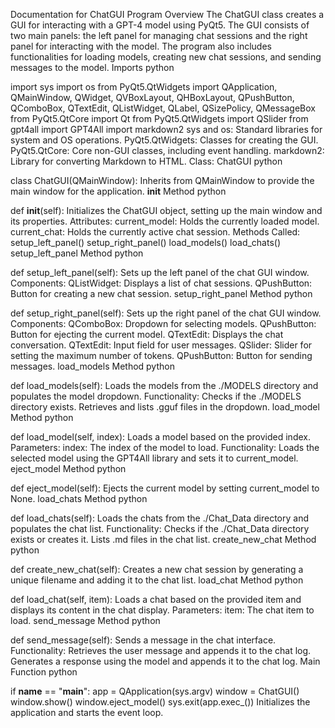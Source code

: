 Documentation for ChatGUI Program
Overview
The ChatGUI class creates a GUI for interacting with a GPT-4 model using PyQt5. The GUI consists of two main panels: the left panel for managing chat sessions and the right panel for interacting with the model. The program also includes functionalities for loading models, creating new chat sessions, and sending messages to the model.
Imports
python


import sys
import os
from PyQt5.QtWidgets import QApplication, QMainWindow, QWidget, QVBoxLayout, QHBoxLayout, QPushButton, QComboBox, QTextEdit, QListWidget, QLabel, QSizePolicy, QMessageBox
from PyQt5.QtCore import Qt
from PyQt5.QtWidgets import QSlider
from gpt4all import GPT4All
import markdown2
sys and os: Standard libraries for system and OS operations.
PyQt5.QtWidgets: Classes for creating the GUI.
PyQt5.QtCore: Core non-GUI classes, including event handling.
markdown2: Library for converting Markdown to HTML.
Class: ChatGUI
python


class ChatGUI(QMainWindow):
Inherits from QMainWindow to provide the main window for the application.
__init__ Method
python


def __init__(self):
Initializes the ChatGUI object, setting up the main window and its properties.
Attributes:
current_model: Holds the currently loaded model.
current_chat: Holds the currently active chat session.
Methods Called:
setup_left_panel()
setup_right_panel()
load_models()
load_chats()
setup_left_panel Method
python


def setup_left_panel(self):
Sets up the left panel of the chat GUI window.
Components:
QListWidget: Displays a list of chat sessions.
QPushButton: Button for creating a new chat session.
setup_right_panel Method
python


def setup_right_panel(self):
Sets up the right panel of the chat GUI window.
Components:
QComboBox: Dropdown for selecting models.
QPushButton: Button for ejecting the current model.
QTextEdit: Displays the chat conversation.
QTextEdit: Input field for user messages.
QSlider: Slider for setting the maximum number of tokens.
QPushButton: Button for sending messages.
load_models Method
python


def load_models(self):
Loads the models from the ./MODELS directory and populates the model dropdown.
Functionality:
Checks if the ./MODELS directory exists.
Retrieves and lists .gguf files in the dropdown.
load_model Method
python


def load_model(self, index):
Loads a model based on the provided index.
Parameters:
index: The index of the model to load.
Functionality:
Loads the selected model using the GPT4All library and sets it to current_model.
eject_model Method
python


def eject_model(self):
Ejects the current model by setting current_model to None.
load_chats Method
python


def load_chats(self):
Loads the chats from the ./Chat_Data directory and populates the chat list.
Functionality:
Checks if the ./Chat_Data directory exists or creates it.
Lists .md files in the chat list.
create_new_chat Method
python


def create_new_chat(self):
Creates a new chat session by generating a unique filename and adding it to the chat list.
load_chat Method
python


def load_chat(self, item):
Loads a chat based on the provided item and displays its content in the chat display.
Parameters:
item: The chat item to load.
send_message Method
python


def send_message(self):
Sends a message in the chat interface.
Functionality:
Retrieves the user message and appends it to the chat log.
Generates a response using the model and appends it to the chat log.
Main Function
python


if __name__ == "__main__":
    app = QApplication(sys.argv)
    window = ChatGUI()
    window.show()
    window.eject_model()
    sys.exit(app.exec_())
Initializes the application and starts the event loop.